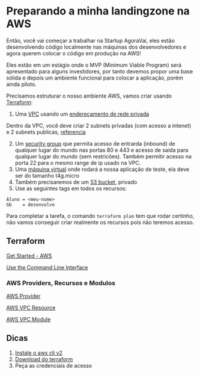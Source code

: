 # Preparando a minha landingzone na AWS

Então, você vai começar a trabalhar na Startup AgoraVai, eles estão desenvolvendo código localmente nas máquinas dos desenvolvedores e agora querem colocar o código em produção na AWS!

Eles estão em um estágio onde o MVP (Minimum Viable Program) será apresentado para alguns investidores, por tanto devemos propor uma base sólida e depois um ambiente funcional para colocar a aplicação, porém ainda piloto.

Precisamos estruturar o nosso ambiente AWS, vamos criar usando [Terraform](https://www.terraform.io/):

1. Uma [VPC](https://aws.amazon.com/pt/vpc/) usando um [endereçamento de rede privada](https://www.rfc-editor.org/rfc/rfc1918)

Dentro da VPC, você deve criar 2 subnets privadas (com acesso a intenet) e 2 subnets publicas, [referencia](https://docs.aws.amazon.com/pt_br/vpc/latest/userguide/VPC_Scenario2.html)

2. Um [security group](https://docs.aws.amazon.com/pt_br/AWSEC2/latest/UserGuide/ec2-security-groups.html) que permita acesso de entrarda (inbound) de qualquer lugar do mundo nas portas 80 e 443 e acesso de saida para qualquer lugar do mundo (sem restricões). Também permitir acesso na porta 22 para o mesmo range de ip usado na VPC.
3. Uma [máquina virtual](https://docs.aws.amazon.com/pt_br/AWSEC2/latest/UserGuide/concepts.html) onde rodará a nossa aplicação de teste, ela deve ser do tamanho t4g.micro
4. Também precisaremos de um [S3 bucket](https://docs.aws.amazon.com/pt_br/AmazonS3/latest/userguide/Welcome.html), privado
5. Use as seguintes tags em todos os recursos:

```
Aluno = <meu-nome>
Gb    = desenvolve
```

Para completar a tarefa, o comando ```terraform plan``` tem que rodar certinho, não vamos conseguir criar realmente os recursos pois não teremos acesso.


## Terraform

[Get Started - AWS](https://learn.hashicorp.com/collections/terraform/aws-get-started)

[Use the Command Line Interface](https://learn.hashicorp.com/collections/terraform/cli)


### AWS Providers, Recursos e Modulos

[AWS Provider](https://registry.terraform.io/providers/hashicorp/aws/4.28.0)

[AWS VPC Resource](https://registry.terraform.io/providers/hashicorp/aws/latest/docs/resources/vpc)

[AWS VPC Module](https://registry.terraform.io/modules/terraform-aws-modules/vpc/aws/3.14.2)


## Dicas

1. [Instale o aws cli v2](https://docs.aws.amazon.com/pt_br/cli/latest/userguide/getting-started-install.html)
2. [Download do terraform](https://www.terraform.io/downloads)
3. Peça as credenciais de acesso


